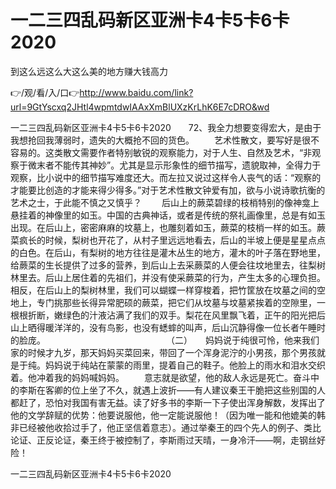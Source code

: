 # 一二三四乱码新区亚洲卡4卡5卡6卡2020
到这么远这么大这么美的地方赚大钱高力

👉/观/看/入/口👉http://www.baidu.com/link?url=9GtYscxq2JHtl4wpmtdwIAAxXmBlUXzKrLhK6E7cDRO&wd

一二三四乱码新区亚洲卡4卡5卡6卡2020　　72、我全力想要变得宏大，是由于我想抢回我薄弱时，遗失的大概抢不回的货色。
　　艺术性散文，要写好是很不容易的。这类散文需要作者特别敏锐的观察能力，对于人生、自然及艺术，“非观察于微末者不能传其神妙”。尤其是显示形象性的细节描写，遗貌取神，全得力于观察，比小说中的细节描写难度还大。而左拉又说过这样令人丧气的话：“观察的才能要比创造的才能来得少得多。”对于艺术性散文钟爱有加，欲与小说诗歌抗衡的艺术之士，于此能不慎之又慎乎？
　　后山上的蕨菜碧绿的枝梢特别的像神龛上悬挂着的神像里的如玉。中国的古典神话，或者是传统的祭礼画像里，总是有如玉出现。在后山上，密密麻麻的坟墓上，也雕刻着如玉，蕨菜的枝梢一样的如玉。蕨菜疯长的时候，梨树也开花了，从村子里远远地看去，后山的半坡上便是星星点点的白色。在后山，有梨树的地方往往是灌木丛生的地方，灌木的叶子落在野地里，给蕨菜的生长提供了过多的营养，到后山上去采蕨菜的人便会往坟地里去，往梨树林里去。后山上居住着的先祖们，并没有使采蕨菜的行为，产生太多的心理负担。相反，在后山上的梨树林里，我们可以蝴蝶一样穿梭着，把竹筐放在坟墓之间的空地上，专门挑那些长得异常肥硕的蕨菜，把它们从坟墓与坟墓紧挨着的空隙里，一根根折断，嫩绿色的汁液沾满了我们的双手。梨花在风里飘飞着，正午的阳光把后山上晒得暖洋洋的，没有鸟影，也没有蟋蟀的叫声，后山沉静得像一位长者午睡时的脸庞。
　　　　　　　　　　　　　　（二）　　妈妈说于纯很可怜，他来我们家的时候才九岁，那天妈妈买菜回来，带回了一个浑身泥泞的小男孩，那个男孩就是于纯。妈妈说于纯站在蒙蒙的雨里，提着自己的鞋子。他脸上的雨水和泪水交织着。他冲着我的妈妈喊妈妈。
　　意志就是欲望，他的敌人永远是死亡。奋斗中的李斯在客卿的位上坐了不久，就遇上波折——有人建议秦王干脆把这些别国的人都赶了，恐怕对我国有害无益。读了好多书的李斯一下子使出浑身解数，发挥出了他的文学辞赋的优势：他要说服他，他一定能说服他！（因为唯一能和他媲美的韩非已经被他收拾过手了，他正坚信着意志）。通过举秦王的四个先人的例子、类比论证、正反论证，秦王终于被控制了，李斯雨过天晴，一身冷汗——啊，走钢丝好险！

一二三四乱码新区亚洲卡4卡5卡6卡2020
